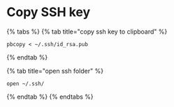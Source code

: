 # Copy SSH key

{% tabs %}
{% tab title="copy ssh key to clipboard" %}
```text
pbcopy < ~/.ssh/id_rsa.pub
```
{% endtab %}

{% tab title="open ssh folder" %}
```
open ~/.ssh/
```
{% endtab %}
{% endtabs %}

